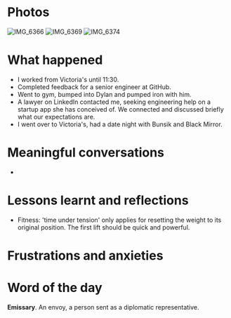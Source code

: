 # Photos

![IMG_6366](https://github.com/user-attachments/assets/68d777db-b67a-49b9-aff4-139757582a3d)
![IMG_6369](https://github.com/user-attachments/assets/ccd19f93-6647-4bed-8dd4-1eb2c908aad7)
![IMG_6374](https://github.com/user-attachments/assets/fba1761a-2d8e-4acc-88ee-aff42a94a83d)


# What happened
- I worked from Victoria's until 11:30.
- Completed feedback for a senior engineer at GitHub.
- Went to gym, bumped into Dylan and pumped iron with him.
- A lawyer on LinkedIn contacted me, seeking engineering help on a startup app she has conceived of. We connected and discussed briefly what our expectations are.
- I went over to Victoria's, had a date night with Bunsik and Black Mirror.

# Meaningful conversations
- 

# Lessons learnt and reflections
- Fitness: 'time under tension' only applies for resetting the weight to its original position. The first lift should be quick and powerful.

# Frustrations and anxieties


# Word of the day
**Emissary**. An envoy, a person sent as a diplomatic representative.
